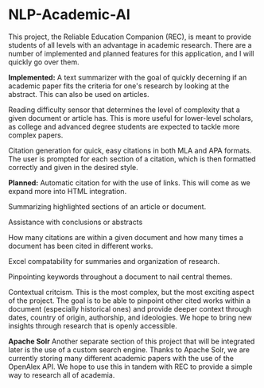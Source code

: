 # NLP-Academic-AI

This project, the Reliable Education Companion (REC), is meant to provide students of all levels with an advantage in academic research. 
There are a number of implemented and planned features for this application, and I will quickly go over them.



**Implemented:**
A text summarizer with the goal of quickly decerning if an academic paper fits the criteria for one's research by looking at the abstract. This can also be used on articles.

Reading difficulty sensor that determines the level of complexity that a given document or article has. This is more useful for lower-level scholars, as college and advanced degree students are expected to tackle
more complex papers. 

Citation generation for quick, easy citations in both MLA and APA formats. The user is prompted for each section of a citation, which is then formatted correctly and given in the desired style. 



**Planned:**
Automatic citation for with the use of links. This will come as we expand more into HTML integration.

Summarizing highlighted sections of an article or document.

Assistance with conclusions or abstracts

How many citations are within a given document and how many times a document has been cited in different works.

Excel compatability for summaries and organization of research.

Pinpointing keywords throughout a document to nail central themes.

Contextual critcism. This is the most complex, but the most exciting aspect of the project. The goal is to be able to pinpoint other cited works within a document (especially historical ones) and provide deeper
context through dates, country of origin, authorship, and ideologies. We hope to bring new insights through research that is openly accessible. 


**Apache Solr**
Another separate section of this project that will be integrated later is the use of a custom search engine. Thanks to Apache Solr, we are currently storing many different academic papers with the use of the 
OpenAlex API. We hope to use this in tandem with REC to provide a simple way to research all of academia. 

